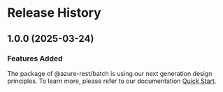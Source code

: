 # Release History
    
## 1.0.0 (2025-03-24)

### Features Added

The package of @azure-rest/batch is using our next generation design principles. To learn more, please refer to our documentation [Quick Start](https://aka.ms/azsdk/js/mgmt/quickstart).
